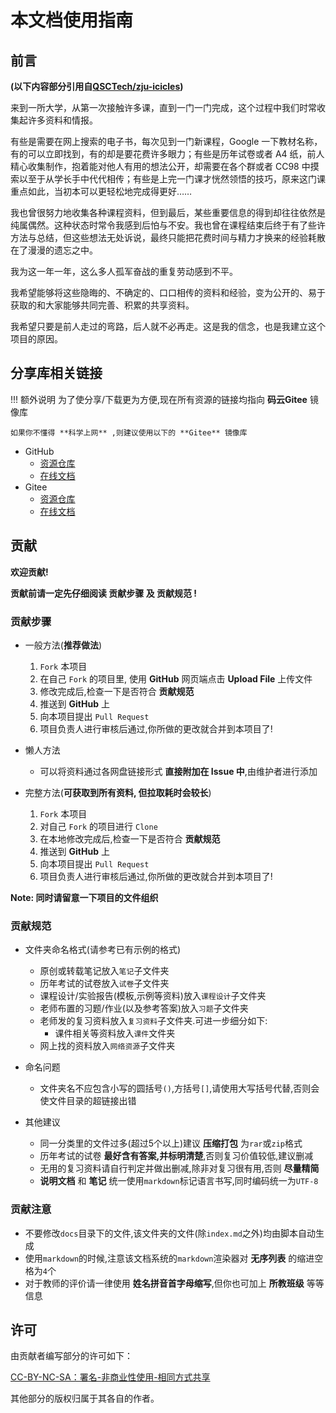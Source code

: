 # 本文档使用指南

## 前言

**(以下内容部分引用自[QSCTech/zju-icicles](https://github.com/QSCTech/zju-icicles))**

来到一所大学，从第一次接触许多课，直到一门一门完成，这个过程中我们时常收集起许多资料和情报。

有些是需要在网上搜索的电子书，每次见到一门新课程，Google 一下教材名称，有的可以立即找到，有的却是要花费许多眼力；有些是历年试卷或者 A4 纸，前人精心收集制作，抱着能对他人有用的想法公开，却需要在各个群或者 CC98 中摸索以至于从学长手中代代相传；有些是上完一门课才恍然领悟的技巧，原来这门课重点如此，当初本可以更轻松地完成得更好……

我也曾很努力地收集各种课程资料，但到最后，某些重要信息的得到却往往依然是纯属偶然。这种状态时常令我感到后怕与不安。我也曾在课程结束后终于有了些许方法与总结，但这些想法无处诉说，最终只能把花费时间与精力才换来的经验耗散在了漫漫的遗忘之中。

我为这一年一年，这么多人孤军奋战的重复劳动感到不平。

我希望能够将这些隐晦的、不确定的、口口相传的资料和经验，变为公开的、易于获取的和大家能够共同完善、积累的共享资料。

我希望只要是前人走过的弯路，后人就不必再走。这是我的信念，也是我建立这个项目的原因。

## 分享库相关链接

!!! 额外说明
    为了使分享/下载更为方便,现在所有资源的链接均指向 **码云Gitee** 镜像库

    如果你不懂得 **科学上网** ,则建议使用以下的 **Gitee** 镜像库

- GitHub
    - [资源仓库](https://github.com/OpenWyu/wyu-courses-lib)
    - [在线文档](https://openwyu.github.io/wyu-courses-lib/)
- Gitee
    - [资源仓库](https://gitee.com/OpenWyu/wyu-courses-lib)
    - [在线文档](https://openwyu.gitee.io/wyu-courses-lib/)

## 贡献

**欢迎贡献!​​**

**贡献前请一定先仔细阅读 贡献步骤 及 贡献规范 !**

### 贡献步骤

- 一般方法(**推荐做法**)
    1. `Fork` 本项目
    2. 在自己 `Fork` 的项目里, 使用 **GitHub** 网页端点击 **Upload File** 上传文件
    3. 修改完成后,检查一下是否符合 **贡献规范**
    4. 推送到 **GitHub** 上
    5. 向本项目提出 `Pull Request`
    6. 项目负责人进行审核后通过,你所做的更改就合并到本项目了!

- 懒人方法
    - 可以将资料通过各网盘链接形式 **直接附加在 Issue 中**,由维护者进行添加

- 完整方法(**可获取到所有资料, 但拉取耗时会较长**)
    1. `Fork` 本项目
    2. 对自己 `Fork` 的项目进行 `Clone`
    3. 在本地修改完成后,检查一下是否符合 **贡献规范**
    4. 推送到 **GitHub** 上
    5. 向本项目提出 `Pull Request`
    6. 项目负责人进行审核后通过,你所做的更改就合并到本项目了!

**Note: 同时请留意一下项目的文件组织**

### 贡献规范

- 文件夹命名格式(请参考已有示例的格式)
    - 原创或转载笔记放入`笔记`子文件夹
    - 历年考试的试卷放入`试卷`子文件夹
    - 课程设计/实验报告(模板,示例等资料)放入`课程设计`子文件夹
    - 老师布置的习题/作业(以及参考答案)放入`习题`子文件夹
    - 老师发的复习资料放入`复习资料`子文件夹.可进一步细分如下:
        - 课件相关等资料放入`课件`文件夹
    - 网上找的资料放入`网络资源`子文件夹

- 命名问题
    - 文件夹名不应包含小写的圆括号`()`,方括号`[]`,请使用大写括号代替,否则会使文件目录的超链接出错

- 其他建议
    - 同一分类里的文件过多(超过5个以上)建议 **压缩打包** 为`rar`或`zip`格式
    - 历年考试的试卷 **最好含有答案,并标明清楚**,否则复习价值较低,建议删减
    - 无用的复习资料请自行判定并做出删减,除非对复习很有用,否则 **尽量精简**
    - **说明文档** 和 **笔记** 统一使用`markdown`标记语言书写,同时编码统一为`UTF-8`

### 贡献注意

- 不要修改`docs`目录下的文件,该文件夹的文件(除`index.md`之外)均由脚本自动生成
- 使用`markdown`的时候,注意该文档系统的`markdown`渲染器对 **无序列表** 的缩进空格为`4`个
- 对于教师的评价请一律使用 **姓名拼音首字母缩写**,但你也可加上 **所教班级** 等等信息

## 许可

由贡献者编写部分的许可如下：

[CC-BY-NC-SA：署名-非商业性使用-相同方式共享](https://creativecommons.org/licenses/by-nc-sa/4.0/deed.zh)

其他部分的版权归属于其各自的作者。
